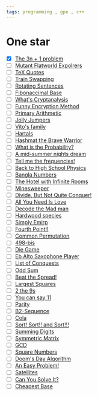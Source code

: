 ```yaml
---
tags: programming , gpe , c++
---
```

# One star
- [x] [The 3n + 1 problem](https://zerojudge.tw/ShowProblem?problemid=c039)
- [ ] [Mutant Flatworld Expolrers](https://zerojudge.tw/ShowProblem?problemid=c082)
- [ ] [TeX Quotes](https://zerojudge.tw/ShowProblem?problemid=c007)
- [ ] [Train Swapping](https://zerojudge.tw/ShowProblem?problemid=e561)
- [ ] [Rotating Sentences](https://zerojudge.tw/ShowProblem?problemid=c045)
- [ ] [Fibonaccimal Base](https://zerojudge.tw/ShowProblem?problemid=a134)
- [ ] [What's Cryptanalysis](https://zerojudge.tw/ShowProblem?problemid=c044)
- [ ] [Funny Encryption Method](https://zerojudge.tw/ShowProblem?problemid=e545)
- [ ] [Primary Arithmetic](https://zerojudge.tw/ShowProblem?problemid=c014)
- [ ] [Jolly Jumpers](https://zerojudge.tw/ShowProblem?problemid=d097)
- [ ] [Vito's family](https://zerojudge.tw/ShowProblem?problemid=a737)
- [ ] [Hartals](https://zerojudge.tw/ShowProblem?problemid=e579)
- [ ] [Hashmat the Brave Warrior](https://zerojudge.tw/ShowProblem?problemid=a012)
- [ ] [What is the Probability?](https://zerojudge.tw/ShowProblem?problemid=e510)
- [ ] [A mid-summer nights dream](https://zerojudge.tw/ShowProblem?problemid=e606)
- [ ] [Tell me the frequencies!](https://zerojudge.tw/ShowProblem?problemid=c012)
- [ ] [Back to High School Physics](https://zerojudge.tw/ShowProblem?problemid=d226)
- [ ] [Bangla Numbers](https://zerojudge.tw/ShowProblem?problemid=a741)
- [ ] [The Hotel with Infinite Rooms](https://zerojudge.tw/ShowProblem?problemid=e555)
- [ ] [Minesweeper](https://zerojudge.tw/ShowProblem?problemid=e605)
- [ ] [Divide, But Not Quite Conquer!](https://zerojudge.tw/ShowProblem?problemid=e566)
- [ ] [All You Need Is Love](https://zerojudge.tw/ShowProblem?problemid=d306)
- [ ] [Decode the Mad man](https://zerojudge.tw/ShowProblem?problemid=e578)
- [ ] [Hardwood species](https://zerojudge.tw/ShowProblem?problemid=d492)
- [ ] [Simply Emirp](https://zerojudge.tw/ShowProblem?problemid=d387)
- [ ] [Fourth Point!!](https://zerojudge.tw/ShowProblem?problemid=e512)
- [ ] [Common Permutation](https://zerojudge.tw/ShowProblem?problemid=e507)
- [ ] [498-bis](https://zerojudge.tw/ShowProblem?problemid=f444)
- [ ] [Die Game](https://zerojudge.tw/ShowProblem?problemid=e516)
- [ ] [Eb Alto Saxophone Player](https://zerojudge.tw/ShowProblem?problemid=e531)
- [ ] [List of Conquests](https://zerojudge.tw/ShowProblem?problemid=a743)
- [ ] [Odd Sum](https://zerojudge.tw/ShowProblem?problemid=c022)
- [ ] [Beat the Spread!](https://zerojudge.tw/ShowProblem?problemid=c004)
- [ ] [Largest Squares](https://zerojudge.tw/ShowProblem?problemid=e575)
- [ ] [2 the 9s](https://zerojudge.tw/ShowProblem?problemid=d672)
- [ ] [You can say 11](https://zerojudge.tw/ShowProblem?problemid=d235)
- [ ] [Parity](https://zerojudge.tw/ShowProblem?problemid=a132)
- [ ] [B2-Sequence](https://zerojudge.tw/ShowProblem?problemid=d123)
- [ ] [Cola](https://zerojudge.tw/ShowProblem?problemid=d189)
- [ ] [Sort! Sort!! and Sort!!!](https://zerojudge.tw/ShowProblem?problemid=d750)
- [ ] [Summing Digits](https://zerojudge.tw/ShowProblem?problemid=c813)
- [ ] [Symmetric Matrix](https://zerojudge.tw/ShowProblem?problemid=e513)
- [ ] [GCD](https://zerojudge.tw/ShowProblem?problemid=d255)
- [ ] [Square Numbers](https://zerojudge.tw/ShowProblem?problemid=d186)
- [ ] [Doom's Day Algorithm](https://zerojudge.tw/ShowProblem?problemid=f709)
- [ ] [An Easy Problem!](https://onlinejudge.org/index.php?option=com_onlinejudge&Itemid=8&page=show_problem&problem=1034)
- [ ] [Satellites](https://onlinejudge.org/index.php?option=com_onlinejudge&Itemid=8&page=show_problem&problem=1162)
- [ ] [Can You Solve It?](https://onlinejudge.org/index.php?option=com_onlinejudge&Itemid=8&page=show_problem&problem=1583)
- [ ] [Cheapest Base](https://onlinejudge.org/index.php?option=com_onlinejudge&Itemid=8&page=show_problem&problem=1946)